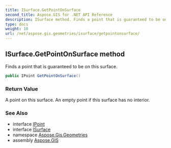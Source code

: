 ```yaml
---
title: ISurface.GetPointOnSurface
second_title: Aspose.GIS for .NET API Reference
description: ISurface method. Finds a point that is guaranteed to be on this surface
type: docs
weight: 10
url: /net/aspose.gis.geometries/isurface/getpointonsurface/
---
```

## ISurface.GetPointOnSurface method

Finds a point that is guaranteed to be on this surface.

```csharp
public IPoint GetPointOnSurface()
```

### Return Value

A point on this surface. An empty point if this surface has no interior.

### See Also

* interface [IPoint](../../ipoint/)
* interface [ISurface](../)
* namespace [Aspose.Gis.Geometries](../../isurface/)
* assembly [Aspose.GIS](../../../)


